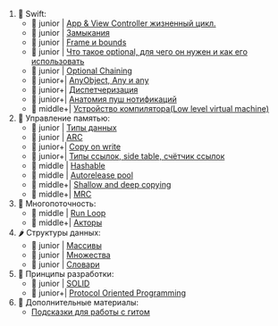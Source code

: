 1. 🎋 Swift:
   - 💚 junior | [App & View Controller жизненный цикл.](https://github.com/SomeStay07/iOS-Developer-Roadmap/blob/main/roadmap/swift/uikit/App%20and%20view%20controller%20lifecycle.md)
   - 💚 junior | [Замыкания]()
   - 💚 junior | [Frame и bounds](https://github.com/SomeStay07/iOS-Developer-Roadmap/blob/main/roadmap/swift/uikit/Frame%20and%20bounds.md)
   - 💚 junior | [Что такое optional, для чего он нужен и как его использовать](https://github.com/SomeStay07/iOS-Developer-Roadmap/blob/main/roadmap/swift/Optional.md)
   - 💚 junior | [Optional Chaining](https://github.com/SomeStay07/iOS-Developer-Roadmap/blob/main/roadmap/swift/Optional%20Chaining.md)
   - 💛 junior+| [AnyObject, Any и any](https://github.com/SomeStay07/iOS-Developer-Roadmap/blob/main/roadmap/swift/AnyObject%2C%20Any%20и%20any.md)
   - 💛 junior+| [Диспетчеризация](https://github.com/SomeStay07/iOS-Developer-Roadmap/blob/main/roadmap/swift/Method%20dispatch.md)
   - 💛 junior+| [Анатомия пуш нотификаций](https://github.com/SomeStay07/iOS-Developer-Roadmap/blob/main/roadmap/swift/Push%20notifications.md)
   - 🤎 middle+| [Устройство компилятора(Low level virtual machine)](https://github.com/SomeStay07/iOS-Developer-Roadmap/blob/main/roadmap/swift/Low%20level%20virtual%20machine.md)
2. 📝 Управление памятью:
   - 💚 junior | [Типы данных](https://github.com/SomeStay07/iOS-Developer-Roadmap/blob/main/roadmap/memory%20management/Data%20type.md)
   - 💚 junior | [ARC]()
   - 💛 junior+| [Copy on write](https://github.com/SomeStay07/iOS-Developer-Roadmap/blob/main/roadmap/memory%20management/Copy%20on%20write.md)
   - 💛 junior+| [Типы ссылок, side table, счётчик ссылок](https://github.com/SomeStay07/iOS-Developer-Roadmap/blob/main/roadmap/memory%20management/ARC/Side%20table%20and%20object%20reletionship.md)
   - 🧡 middle | [Hashable](https://github.com/SomeStay07/iOS-Developer-Roadmap/blob/main/roadmap/swift/Hashable.md)
   - 🧡 middle | [Autorelease pool]()
   - 🤎 middle+| [Shallow and deep copying](https://github.com/SomeStay07/iOS-Developer-Roadmap/blob/main/roadmap/memory%20management/Shallow%20and%20deep%20copying.md)
   - 🤎 middle+| [MRC]()
3. 🦦 Многопоточность:
   - 🧡 middle | [Run Loop](https://github.com/SomeStay07/iOS-Developer-Roadmap/blob/main/roadmap/multithreading%20and%20concurrency/Run%20loops.md)
   - 🤎 middle+| [Акторы](https://github.com/SomeStay07/iOS-Developer-Roadmap/blob/main/roadmap/multithreading%20and%20concurrency/Actors.md)
4. 🌶 Структуры данных:
   - 💚 junior | [Массивы](https://github.com/SomeStay07/iOS-Developer-Roadmap/blob/main/roadmap/data%20structures/Arrays.md)
   - 💚 junior | [Множества]()
   - 💚 junior | [Словари]()
5. 🐼 Принципы разработки:
   - 💚 junior | [SOLID](https://github.com/SomeStay07/iOS-Developer-Roadmap/blob/main/roadmap/design%20principles/Solid.md)
   - 💛 junior+| [Protocol Oriented Programming](https://github.com/SomeStay07/iOS-Developer-Roadmap/blob/main/roadmap/design%20principles/Protocol%20Oriented%20Programming.md)
6. 👾 Дополнительные материалы:
   - [Подсказки для работы с гитом](https://github.com/SomeStay07/iOS-Developer-Roadmap/blob/main/roadmap/Git-cheat-sheet.md)
